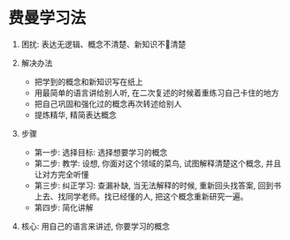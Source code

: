 # 费曼学习法

1. 困扰: 表达无逻辑、概念不清楚、新知识不清楚
2. 解决办法
    * 把学到的概念和新知识写在纸上
    * 用最简单的语言讲给别人听, 在二次复述的时候着重练习自己卡住的地方
    * 把自己巩固和强化过的概念再次转述给别人
    * 提炼精华, 精简表达概念
3. 步骤
    * 第一步: 选择目标: 选择想要学习的概念
    * 第二步: 教学: 设想, 你面对这个领域的菜鸟, 试图解释清楚这个概念, 并且让对方完全听懂
    * 第三步: 纠正学习: 查漏补缺, 当无法解释的时候, 重新回头找答案, 回到书上去、找同学老师。找已经懂的人, 把这个概念重新研究一遍。
    * 第四步: 简化讲解

4. 核心: 用自己的语言来讲述, 你要学习的概念
